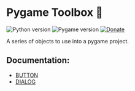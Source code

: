 # Pygame Toolbox 🧰

![Python version](https://img.shields.io/badge/Python-3.10-blue?style=flat-square)
![Pygame version](https://img.shields.io/badge/Pygame-2.1.2-green?style=flat-square)
[![Donate](https://tinyurl.com/2fjj49ru)](https://tinyurl.com/8etb3z6t)

A series of objects to use into a pygame project.

## Documentation:

- [BUTTON](https://github.com/AlexsanderRST/Pygame-Toolbox/blob/0a35a5bcf5f982991a407222c128315285d5abbe/BUTTON.md)
- [DIALOG](https://github.com/AlexsanderRST/Pygame-Toolbox/blob/0a35a5bcf5f982991a407222c128315285d5abbe/DIALOG.md)
